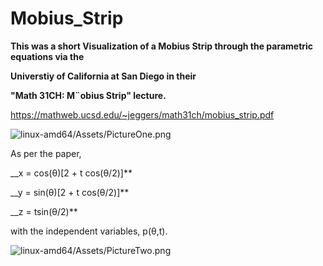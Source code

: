# Mobius_Strip

__This was a short Visualization of a Mobius Strip through the parametric equations via the__


__Universtiy of California at San Diego in their__

__"Math 31CH: M¨obius Strip" lecture.__


https://mathweb.ucsd.edu/~jeggers/math31ch/mobius_strip.pdf

![linux-amd64/Assets/PictureOne.png](https://github.com/eeden2/Mobius_Strip/blob/be917c7584d3d9f99b3337e26bb8cf7e04b1f848/linux-amd64/Assets/PictureOne.png)

As per the paper,


__x = cos(θ)[2 + t cos(θ/2)]**


__y = sin(θ)[2 + t cos(θ/2)]**


__z = tsin(θ/2)**


with the independent variables, p(θ,t).

![linux-amd64/Assets/PictureTwo.png](https://github.com/eeden2/Mobius_Strip/blob/2b712a7d4caa31a3367b7e28ce7ba4f1ff63300b/linux-amd64/Assets/PictureTwo.png)

